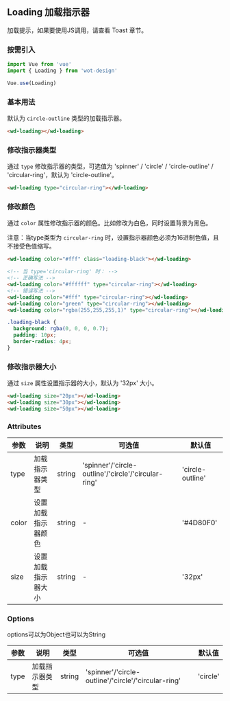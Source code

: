## Loading 加载指示器

加载提示，如果要使用JS调用，请查看 Toast 章节。

### 按需引入

```javascript
import Vue from 'vue'
import { Loading } from 'wot-design'

Vue.use(Loading)
```

### 基本用法

默认为 `circle-outline` 类型的加载指示器。

```html
<wd-loading></wd-loading>
```

### 修改指示器类型

通过 `type` 修改指示器的类型，可选值为 'spinner' / 'circle' / 'circle-outline' / 'circular-ring'，默认为 'circle-outline'。

```html
<wd-loading type="circular-ring"></wd-loading>
```

### 修改颜色

通过 `color` 属性修改指示器的颜色。比如修改为白色，同时设置背景为黑色。

注意：当type类型为 `circular-ring` 时，设置指示器颜色必须为16进制色值，且不接受色值缩写。

```html
<wd-loading color="#fff" class="loading-black"></wd-loading>

<!-- 当 type='circular-ring' 时： -->
<!-- 正确写法 -->
<wd-loading color="#ffffff" type="circular-ring"></wd-loading>
<!-- 错误写法 -->
<wd-loading color="#fff" type="circular-ring"></wd-loading>
<wd-loading color="green" type="circular-ring"></wd-loading>
<wd-loading color="rgba(255,255,255,1)" type="circular-ring"></wd-loading>
```

```css
.loading-black {
  background: rgba(0, 0, 0, 0.7);
  padding: 10px;
  border-radius: 4px;
}
```

### 修改指示器大小

通过 `size` 属性设置指示器的大小，默认为 '32px' 大小。

```html
<wd-loading size="20px"></wd-loading>
<wd-loading size="30px"></wd-loading>
<wd-loading size="50px"></wd-loading>
```

### Attributes

| 参数      | 说明                                 | 类型      | 可选值       | 默认值   |
|---------- |------------------------------------ |---------- |------------- |-------- |
| type      | 加载指示器类型 | string | 'spinner'/'circle-outline'/'circle'/'circular-ring'  | 'circle-outline'  |
| color     | 设置加载指示器颜色 | string | - | '#4D80F0' |
| size      | 设置加载指示器大小 | string    | - | '32px' |

### Options

options可以为Object也可以为String

| 参数 | 说明 | 类型      | 可选值       | 默认值   |
|---------- |------------------------------------ |---------- |------------- |-------- |
| type | 加载指示器类型 | string | 'spinner'/'circle-outline'/'circle'/'circular-ring' | 'circle'  |